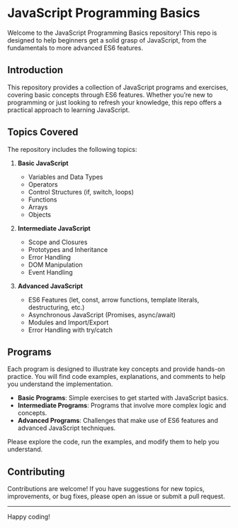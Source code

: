 # JavaScript Programming Basics

Welcome to the JavaScript Programming Basics repository! This repo is designed to help beginners get a solid grasp of JavaScript, from the fundamentals to more advanced ES6 features.

## Introduction

This repository provides a collection of JavaScript programs and exercises, covering basic concepts through ES6 features. Whether you’re new to programming or just looking to refresh your knowledge, this repo offers a practical approach to learning JavaScript.

## Topics Covered

The repository includes the following topics:

1. **Basic JavaScript**
   - Variables and Data Types
   - Operators
   - Control Structures (if, switch, loops)
   - Functions
   - Arrays
   - Objects

2. **Intermediate JavaScript**
   - Scope and Closures
   - Prototypes and Inheritance
   - Error Handling
   - DOM Manipulation
   - Event Handling

3. **Advanced JavaScript**
   - ES6 Features (let, const, arrow functions, template literals, destructuring, etc.)
   - Asynchronous JavaScript (Promises, async/await)
   - Modules and Import/Export
   - Error Handling with try/catch

## Programs

Each program is designed to illustrate key concepts and provide hands-on practice. You will find code examples, explanations, and comments to help you understand the implementation.

- **Basic Programs**: Simple exercises to get started with JavaScript basics.
- **Intermediate Programs**: Programs that involve more complex logic and concepts.
- **Advanced Programs**: Challenges that make use of ES6 features and advanced JavaScript techniques.

Please explore the code, run the examples, and modify them to help you understand.

## Contributing

Contributions are welcome! If you have suggestions for new topics, improvements, or bug fixes, please open an issue or submit a pull request.

---

Happy coding!
